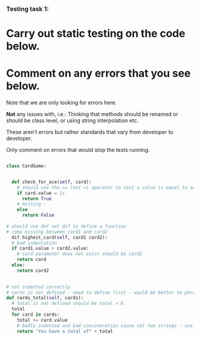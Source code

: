 ### Testing task 1:

# Carry out static testing on the code below.
# Comment on any errors that you see below.

Note that we are only looking for errors here.

**Not** any issues with, i.e.: 
Thinking that methods should be renamed or should be class level, or using string interpolation etc. 

These aren't errors but rather standards that vary from developer to developer. 

Only comment on errors that would stop the tests running.

```python

class CardGame:


  def check_for_ace(self, card):
    # should use the == (not =) operator to test a value is equal to another.
    if card.value = 1:
      return True
    # missing :
    else
      return False
   
# should use def not dif to define a function
# coma missing between card1 and card2
  dif highest_card(self, card1 card2):
  # bad indentation
  if card1.value > card2.value:
    # card parameter does not exist should be card1
    return card
  else:
    return card2
  

# not indented correctly
# cards is not defined - need to define first - would be better to phrase as card1, card2 then define a cards list that includes these two.
def cards_total(self, cards):
  # total is not defined should be total = 0.
  total
  for card in cards:
    total += card.value
    # badly indented and bad concatenation cause not two strings - use f""
    return "You have a total of" + total
  
```
